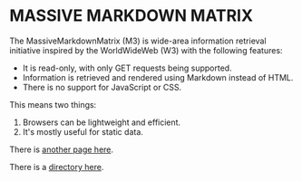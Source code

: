 # MASSIVE MARKDOWN MATRIX

The MassiveMarkdownMatrix (M3) is wide-area information retrieval initiative
inspired by the WorldWideWeb (W3) with the following features:

* It is read-only, with only GET requests being supported.
* Information is retrieved and rendered using Markdown instead of HTML.
* There is no support for JavaScript or CSS.

This means two things:

1. Browsers can be lightweight and efficient.
1. It's mostly useful for static data.

There is [another page here](another.md).

There is a [directory here](directory).
